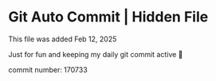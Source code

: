 # Git Auto Commit | Hidden File

This file was added Feb 12, 2025

Just for fun and keeping my daily git commit active 🤪

commit number: 170733
